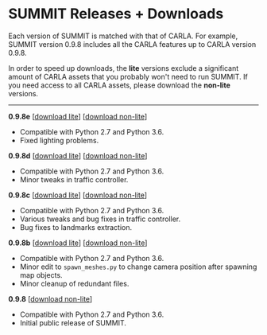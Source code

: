 <h1> SUMMIT Releases + Downloads</h1>

Each version of SUMMIT is matched with that of CARLA. For example, SUMMIT version 0.9.8 includes all the CARLA features up to CARLA version 0.9.8.

In order to speed up downloads, the **lite** versions exclude a significant amount of CARLA assets that you probably won't need to run SUMMIT. If you need access to all CARLA assets, please download the **non-lite** versions.

<hr>

**0.9.8e** [[download lite](https://www.dropbox.com/s/zl6vj7flo1wzfe6/SUMMIT_0.9.8e_lite.tar.gz?dl=0)] [[download non-lite](https://www.dropbox.com/s/p2pa1g9f8kjhuh8/SUMMIT_0.9.8e.tar.gz?dl=0)]

- Compatible with Python 2.7 and Python 3.6.
- Fixed lighting problems.

**0.9.8d** [[download lite](https://www.dropbox.com/s/pr3avosa70at4ux/SUMMIT_0.9.8d_lite.tar.gz?dl=0)] [[download non-lite](https://www.dropbox.com/s/oyr8j985z4f922o/SUMMIT_0.9.8d.tar.gz?dl=0)]

- Compatible with Python 2.7 and Python 3.6.
- Minor tweaks in traffic controller.

**0.9.8c** [[download lite](https://www.dropbox.com/s/x1ygo7h2ve3tsrv/SUMMIT_0.9.8c_lite.tar.gz?dl=0)] [[download non-lite](https://www.dropbox.com/s/9wo7afg6agk7452/SUMMIT_0.9.8c.tar.gz?dl=0)]

- Compatible with Python 2.7 and Python 3.6.
- Various tweaks and bug fixes in traffic controller.
- Bug fixes to landmarks extraction.

**0.9.8b** [[download lite](https://www.dropbox.com/s/9t51e3a72qarzqb/SUMMIT_0.9.8b_lite.tar.gz?dl=0)] [[download non-lite](https://www.dropbox.com/s/n5m418ryfwpoj1n/SUMMIT_0.9.8b.tar.gz?dl=0)]

- Compatible with Python 2.7 and Python 3.6.
- Minor edit to `spawn_meshes.py` to change camera position after spawning map objects.
- Minor cleanup of redundant files.

**0.9.8** [[download non-lite](https://www.dropbox.com/s/diopfv2tk85571c/SUMMIT_0.9.8.tar.gz?dl=0)]

- Compatible with Python 2.7 and Python 3.6.
- Initial public release of SUMMIT.
